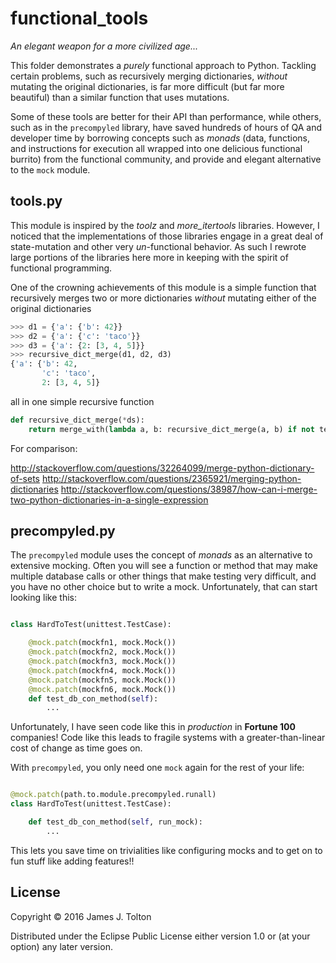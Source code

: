 # functional_tools

_An elegant weapon for a more civilized age..._

This folder demonstrates a _purely_ functional approach to Python.  Tackling certain problems, such as recursively
merging dictionaries, _without_ mutating the original dictionaries, is far more difficult (but far more beautiful) than
a similar function that uses mutations.

Some of these tools are better for their API than performance, while others, such as in the `precompyled` library, have saved
hundreds of hours of QA and developer time by borrowing concepts such as _monads_ (data, functions, and instructions for
execution all wrapped into one delicious functional burrito) from the functional community, and provide and elegant alternative to the `mock` module.

## tools.py
This module is inspired by the _toolz_ and _more_itertools_ libraries.
However, I noticed that the implementations of those libraries engage in a great deal of state-mutation and other
very _un_-functional behavior.  As such I rewrote large portions of the libraries
here more in keeping with the spirit of functional programming.

One of the crowning achievements of this module is a simple function that recursively merges two or more
dictionaries _without_ mutating either of the original dictionaries

```python
>>> d1 = {'a': {'b': 42}}
>>> d2 = {'a': {'c': 'taco'}}
>>> d3 = {'a': {2: [3, 4, 5]}}
>>> recursive_dict_merge(d1, d2, d3)
{'a': {'b': 42,
       'c': 'taco',
       2: [3, 4, 5]}
```
all in one simple recursive function
```python
def recursive_dict_merge(*ds):
    return merge_with(lambda a, b: recursive_dict_merge(a, b) if not terminal_dicts(a, b) else merge(a, b), *ds)
```

For comparison:

http://stackoverflow.com/questions/32264099/merge-python-dictionary-of-sets
http://stackoverflow.com/questions/2365921/merging-python-dictionaries
http://stackoverflow.com/questions/38987/how-can-i-merge-two-python-dictionaries-in-a-single-expression

## precompyled.py

The `precompyled` module uses the concept of _monads_ as an alternative to extensive mocking.  Often you will see a
function or method that may make multiple database calls or other things that make testing very difficult, and you have no
other choice but to write a mock.  Unfortunately, that can start looking like this:

```python

class HardToTest(unittest.TestCase):

    @mock.patch(mockfn1, mock.Mock())
    @mock.patch(mockfn2, mock.Mock())
    @mock.patch(mockfn3, mock.Mock())
    @mock.patch(mockfn4, mock.Mock())
    @mock.patch(mockfn5, mock.Mock())
    @mock.patch(mockfn6, mock.Mock())
    def test_db_con_method(self):
        ...
````

Unfortunately, I have seen code like this in *production* in **Fortune 100** companies!  Code like this leads to fragile
 systems with a greater-than-linear cost of change as time goes on.

With `precompyled`, you only need one `mock` again for the rest of your life:

```python

@mock.patch(path.to.module.precompyled.runall)
class HardToTest(unittest.TestCase):

    def test_db_con_method(self, run_mock):
        ...
```

This lets you save time on trivialities like configuring mocks and to get on to fun stuff like
adding features!!




## License

Copyright © 2016 James J. Tolton

Distributed under the Eclipse Public License either version 1.0 or (at
your option) any later version.
